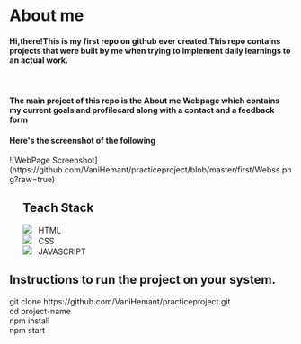<h1>About me</h1>
<h4>Hi,there!This is my first repo on github ever created.This repo contains projects that were built by me when trying to implement daily learnings to an actual work.</h4><br>
<h4>The main project of this repo is the <b>About me </b>Webpage which contains my current goals and profilecard along with a contact and a feedback form</h4>
<h4>Here's the screenshot of the following</h4>
![WebPage Screenshot](https://github.com/VaniHemant/practiceproject/blob/master/first/Webss.png?raw=true)
<ul><h2>Teach Stack</h2><a href="https://skillicons.dev"></a>
  <img src="https://skillicons.dev/icons?i=html"><list> &nbsp; HTML</list><br>
  <img src="https://skillicons.dev/icons?i=css"><list > &nbsp; CSS</list><br>
  <img src="https://skillicons.dev/icons?i=js"><list> &nbsp; JAVASCRIPT</list><br>
</ul>
<h2>Instructions to run the project on your system.</h2>
git clone https://github.com/VaniHemant/practiceproject.git  <br>
cd project-name   <br>
npm install   <br>
npm start <br>


